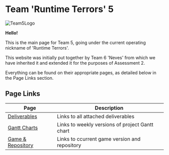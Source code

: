 # Team 'Runtime Terrors' 5

![Team5Logo](https://live.staticflickr.com/65535/52801079408_c58944cb5a.jpg)

**Hello!**

This is the main page for Team 5, going under the current operating nickname of 'Runtime Terrors'. 

This website was initially put together by Team 6 'Neves' from which we have inherited it and extended it for the purposes of Assessment 2.

Everything can be found on their appropriate pages, as detailed below in the Page Links section.

## Page Links

| Page                             | Description                                    |
|----------------------------------|------------------------------------------------|
| [Deliverables](/deliverables.md) | Links to all attached deliverables             |
| [Gantt Charts](/gantt.md) | Links to weekly versions of project Gantt chart|
| [Game & Repository](/repo.md) | Links to ccurrent game version and repository|
